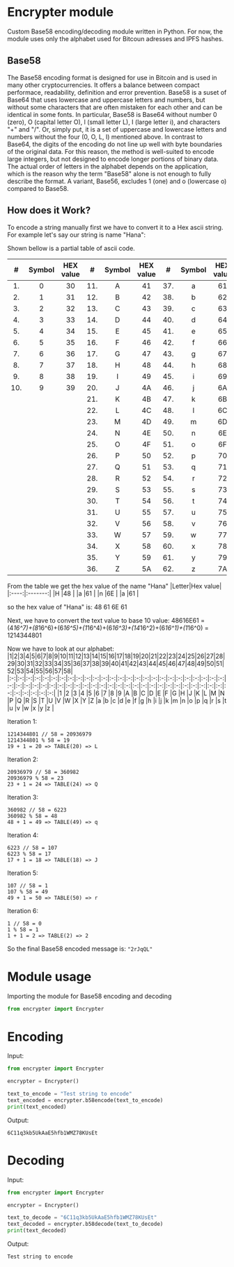 # Encrypter module

Custom Base58 encoding/decoding module written in Python. For now, the module uses only the alphabet used for Bitcoun adresses and IPFS hashes.

## Base58
The Base58 encoding format is designed for use in Bitcoin and is used in many other cryptocurrencies. It offers a balance between compact performace, readability, definition and error prevention. Base58 is a suset of Base64 that uses lowercase and uppercase letters and numbers, but without some characters that are often mistaken for each other and can be identical in some fonts. In particular, Base58 is Base64 without number 0 (zero), O (capital letter O), l (small letter L), I (large letter i), and characters "\+" and "/". Or, simply put, it is a set of uppercase and lowercase letters and numbers without the four (0, O, L, I) mentioned above. In contrast to Base64, the digits of the encoding do not line up well with byte boundaries of the original data. For this reason, the method is well-suited to encode large integers, but not designed to encode longer portions of binary data. The actual order of letters in the alphabet depends on the application, which is the reason why the term "Base58" alone is not enough to fully describe the format. A variant, Base56, excludes 1 (one) and o (lowercase o) compared to Base58.


## How does it Work?
To encode a string manually first we have to convert it to a Hex ascii string. For example let's say our string is name "Hana":


Shown bellow is a partial table of ascii code.

|#    |Symbol   | HEX value|#    |Symbol   | HEX value|#    |Symbol   | HEX value|
|:---:|:-------:|:--------:|:---:|:-------:|:--------:|:---:|:-------:|:--------:|
|1.   |        0|        30|11.  |        A|        41|37.  |        a|        61|
|2.   |        1|        31|12.  |        B|        42|38.  |        b|        62|
|3.   |        2|        32|13.  |        C|        43|39.  |        c|        63|
|4.   |        3|        33|14.  |        D|        44|40.  |        d|        64|
|5.   |        4|        34|15.  |        E|        45|41.  |        e|        65|
|6.   |        5|        35|16.  |        F|        46|42.  |        f|        66|
|7.   |        6|        36|17.  |        G|        47|43.  |        g|        67|
|8.   |        7|        37|18.  |        H|        48|44.  |        h|        68|
|9.   |        8|        38|19.  |        I|        49|45.  |        i|        69|
|10.  |        9|        39|20.  |        J|        4A|46.  |        j|        6A|
|     |         |          |21.  |        K|        4B|47.  |        k|        6B|
|     |         |          |22.  |        L|        4C|48.  |        l|        6C|
|     |         |          |23.  |        M|        4D|49.  |        m|        6D|
|     |         |          |24.  |        N|        4E|50.  |        n|        6E|
|     |         |          |25.  |        O|        4F|51.  |        o|        6F|
|     |         |          |26.  |        P|        50|52.  |        p|        70|
|     |         |          |27.  |        Q|        51|53.  |        q|        71|
|     |         |          |28.  |        R|        52|54.  |        r|        72|
|     |         |          |29.  |        S|        53|55.  |        s|        73|
|     |         |          |30.  |        T|        54|56.  |        t|        74|
|     |         |          |31.  |        U|        55|57.  |        u|        75|
|     |         |          |32.  |        V|        56|58.  |        v|        76|
|     |         |          |33.  |        W|        57|59.  |        w|        77|
|     |         |          |34.  |        X|        58|60.  |        x|        78|
|     |         |          |35.  |        Y|        59|61.  |        y|        79|
|     |         |          |36.  |        Z|        5A|62.  |        z|        7A|

From the table we get the hex value of the name "Hana"
|Letter|Hex value|
|:----:|:-------:|
|H     |48       |
|a     |61       |
|n     |6E       |
|a     |61       |

so the hex value of "Hana" is: 48 61 6E 61

Next, we have to convert the text value to base 10 value:
48616E61 = (4*16^7)+(8*16^6)+(6*16^5)+(1*16^4)+(6*16^3)+(14*16^2)+(6*16^1)+(1*16^0) = 1214344801

Now we have to look at our alphabet:
|1|2|3|4|5|6|7|8|9|10|11|12|13|14|15|16|17|18|19|20|21|22|23|24|25|26|27|28|29|30|31|32|33|34|35|36|37|38|39|40|41|42|43|44|45|46|47|48|49|50|51|52|53|54|55|56|57|58|
|:-:|:-:|:-:|:-:|:-:|:-:|:-:|:-:|:-:|:-:|:-:|:-:|:-:|:-:|:-:|:-:|:-:|:-:|:-:|:-:|:-:|:-:|:-:|:-:|:-:|:-:|:-:|:-:|:-:|:-:|:-:|:-:|:-:|:-:|:-:|:-:|:-:|:-:|:-:|:-:|:-:|:-:|:-:|:-:|:-:|:-:|:-:|:-:|:-:|:-:|:-:|:-:|:-:|:-:|:-:|:-:|:-:|:-:|
|1  |2  |3  |4  |5  |6  |7  |8  |9  |A  |B  |C  |D  |E  |F  |G  |H  |J  |K  |L  |M  |N  |P  |Q  |R  |S  |T  |U  |V  |W  |X  |Y  |Z  |a  |b  |c  |d  |e  |f  |g  |h  |i  |j  |k  |m  |n  |o  |p  |q  |r  |s  |t  |u  |v  |w  |x  |y  |z  |


Iteration 1:
```
1214344801 // 58 = 20936979
1214344801 % 58 = 19 
19 + 1 = 20 => TABLE(20) => L
```

Iteration 2:
```
20936979 // 58 = 360982
20936979 % 58 = 23
23 + 1 = 24 => TABLE(24) => Q
```

Iteration 3:
```
360982 // 58 = 6223
360982 % 58 = 48
48 + 1 = 49 => TABLE(49) => q
```

Iteration 4:
```
6223 // 58 = 107
6223 % 58 = 17
17 + 1 = 18 => TABLE(18) => J
```

Iteration 5:
```
107 // 58 = 1
107 % 58 = 49
49 + 1 = 50 => TABLE(50) => r
```

Iteration 6:
```
1 // 58 = 0
1 % 58 = 1
1 + 1 = 2 => TABLE(2) => 2
```

So the final Base58 encoded message is: ```"2rJqQL"```

# Module usage

Importing the module for Base58 encoding and decoding
```python
from encrypter import Encrypter
```

# Encoding
Input:
```python
from encrypter import Encrypter

encrypter = Encrypter()

text_to_encode = "Test string to encode"
text_encoded = encrypter.b58encode(text_to_encode)
print(text_encoded)
```

Output:
```
6C11q3kb5UkAaE5hfb1WMZ78KUsEt
```


# Decoding
Input:
```python
from encrypter import Encrypter

encrypter = Encrypter()

text_to_decode = "6C11q3kb5UkAaE5hfb1WMZ78KUsEt"
text_decoded = encrypter.b58decode(text_to_decode)
print(text_decoded)
```

Output:
```
Test string to encode
```
